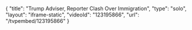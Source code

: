 {
    "title": "Trump Adviser, Reporter Clash Over Immigration",
    "type": "solo",
    "layout": "iframe-static",
    "videoId": "123195866",
    "url": "\/tvpembed\/123195866"
}